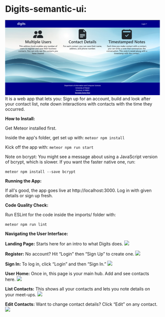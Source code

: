 # Digits-semantic-ui:
<img src="doc/Landing.PNG">
It is a web app that lets you:
Sign up for an account,
build and look after your contact list, 
note down interactions with contacts with the time they occurred.

**How to Install:**

Get Meteor installed first.

Inside the app's folder, get set up with:
``` meteor npm install ```

Kick off the app with:
``` meteor npm run start ```

Note on bcrypt:
You might see a message about using a JavaScript version of bcrypt, which is slower. If you want the faster native one, run:

``` meteor npm install --save bcrypt ```

**Running the App:**

If all's good, the app goes live at http://localhost:3000. Log in with given details or sign up fresh.

**Code Quality Check:**

Run ESLint for the code inside the imports/ folder with:

```meteor npm run lint```

**Navigating the User Interface:**

**Landing Page:** Starts here for an intro to what Digits does.
<img src="doc/landing.PNG">

**Register:** No account? Hit “Login” then “Sign Up” to create one.
<img src="doc/Register.PNG">

**Sign In:** To log in, click “Login” and then “Sign In.”
<img src="doc/SignIn.PNG">

**User Home:** Once in, this page is your main hub. Add and see contacts here.
<img src="doc/UserHome.PNG">

**List Contacts:** This shows all your contacts and lets you note details on your meet-ups.
<img src="doc/ListContacts.PNG">

**Edit Contacts:** Want to change contact details? Click “Edit” on any contact.
<img src="doc/Edit.PNG">
